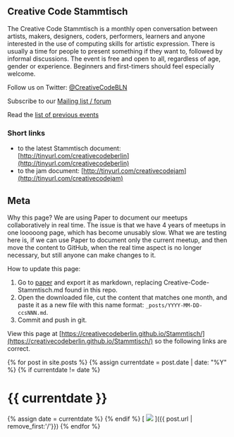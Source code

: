 ## Creative Code Stammtisch

The Creative Code Stammtisch is a monthly open conversation between artists, makers, designers, coders, performers, learners and anyone interested in the use of computing skills for artistic expression. There is usually a time for people to present something if they want to, followed by informal discussions. The event is free and open to all, regardless of age, gender or experience. Beginners and first-timers should feel especially welcome.

Follow us on Twitter: [@CreativeCodeBLN](https://twitter.com/creativecodebln)

Subscribe to our [Mailing list / forum](https://groups.google.com/forum/#!forum/creativecodeberlin)

Read the [list of previous events](https://docs.google.com/spreadsheets/d/1KOs798BIPlr1qzsn9HFky52wuW7PgzUaV9NM79Guk3o)

### Short links

* to the latest Stammtisch document: [http://tinyurl.com/creativecodeberlin](http://tinyurl.com/creativecodeberlin)
* to the jam document: [http://tinyurl.com/creativecodejam](http://tinyurl.com/creativecodejam)

## Meta

Why this page? We are using Paper to document our meetups collaboratively in real time.
The issue is that we have 4 years of meetups in one looooong page, which has become unusably slow.
What we are testing here is, if we can use Paper to document only the current meetup, and then move the content to GitHub, when the real time aspect is no longer necessary, but still anyone can make changes to it.

How to update this page:

1. Go to [paper](https://paper.dropbox.com/doc/Creative-Code-Stammtisch-8CQK2xebLjA6RJHGbuHoX) and export it as markdown, replacing Creative-Code-Stammtisch.md found in this repo.
2. Open the downloaded file, cut the content that matches one month, and paste
   it as a new file with this name format: `_posts/YYYY-MM-DD-ccsNNN.md`.
3. Commit and push in git.

View this page at [https://creativecodeberlin.github.io/Stammtisch/](https://creativecodeberlin.github.io/Stammtisch/) so the following links are correct.

{% for post in site.posts %} {% assign currentdate = post.date | date: "%Y" %} {% if currentdate != date %}

# {{ currentdate }} 
{% assign date = currentdate %} {% endif %} [ ![](/Stammtisch/assets/img/small/{{post.img}}) ]({{ post.url | remove_first:'/'}}) {% endfor %}

<!-- {{ post.date | date: "%B" }} - {{post.title}} -->

